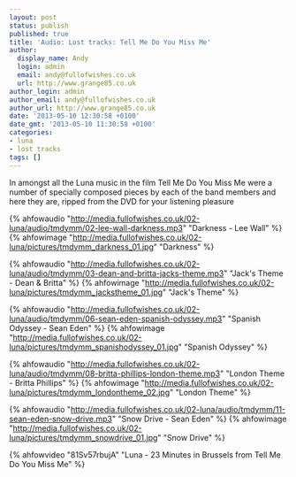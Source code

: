 ```yaml
---
layout: post
status: publish
published: true
title: 'Audio: Lost tracks: Tell Me Do You Miss Me'
author:
  display_name: Andy
  login: admin
  email: andy@fullofwishes.co.uk
  url: http://www.grange85.co.uk
author_login: admin
author_email: andy@fullofwishes.co.uk
author_url: http://www.grange85.co.uk
date: '2013-05-10 12:30:58 +0100'
date_gmt: '2013-05-10 11:30:58 +0100'
categories:
- luna
- lost tracks
tags: []
---
```

<p>In amongst all the Luna music in the film Tell Me Do You Miss Me were a number of specially composed pieces by each of the band members and here they are, ripped from the DVD for your listening pleasure</p>

{% ahfowaudio "http://media.fullofwishes.co.uk/02-luna/audio/tmdymm/02-lee-wall-darkness.mp3" "Darkness - Lee Wall" %}
{% ahfowimage "http://media.fullofwishes.co.uk/02-luna/pictures/tmdymm_darkness_01.jpg" "Darkness" %}

{% ahfowaudio "http://media.fullofwishes.co.uk/02-luna/audio/tmdymm/03-dean-and-britta-jacks-theme.mp3" "Jack's Theme - Dean & Britta" %}
{% ahfowimage "http://media.fullofwishes.co.uk/02-luna/pictures/tmdymm_jackstheme_01.jpg" "Jack's Theme" %}

{% ahfowaudio "http://media.fullofwishes.co.uk/02-luna/audio/tmdymm/06-sean-eden-spanish-odyssey.mp3" "Spanish Odyssey - Sean Eden" %}
{% ahfowimage "http://media.fullofwishes.co.uk/02-luna/pictures/tmdymm_spanishodyssey_01.jpg" "Spanish Odyssey" %}

{% ahfowaudio "http://media.fullofwishes.co.uk/02-luna/audio/tmdymm/08-britta-phillips-london-theme.mp3" "London Theme - Britta Phillips" %}
{% ahfowimage "http://media.fullofwishes.co.uk/02-luna/pictures/tmdymm_londontheme_02.jpg" "London Theme" %}

{% ahfowaudio "http://media.fullofwishes.co.uk/02-luna/audio/tmdymm/11-sean-eden-snow-drive.mp3" "Snow Drive - Sean Eden" %}
{% ahfowimage "http://media.fullofwishes.co.uk/02-luna/pictures/tmdymm_snowdrive_01.jpg" "Snow Drive" %}

{% ahfowvideo "81Sv57rbujA" "Luna - 23 Minutes in Brussels from Tell Me Do You Miss Me" %}
